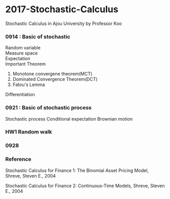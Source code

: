 # 2017-Stochastic-Calculus
Stochastic Calculus in Ajou University  by Professor Koo  

### 0914 : Basic of stochastic
Random variable  
Measure space  
Expectation  
Important Theorem 
  1. Monotone convergene theorem(MCT) 
  2. Dominated Convergence Theorem(DCT)
  3. Fatou's Lemma  

Differentiation

### 0921 : Basic of stochastic process 
Stochastic process
Conditional expectation
Brownian motion

### HW1 Random walk

### 0928

### Reference

Stochastic Calculus for Finance 1: The Binomial Asset Pricing Model, Shreve, Steven E., 2004

Stochastic Calculus for Finance 2: Continuous-Time Models, Shreve, Steven E., 2004
